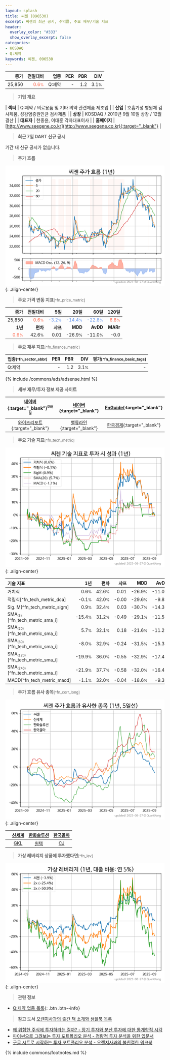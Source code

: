 ```yaml
---
layout: splash
title: 씨젠 (096530)
excerpt: 씨젠의 최근 공시, 수익률, 주요 재무/기술 지표
header:
  overlay_color: "#333"
  show_overlay_excerpt: false
categories:
- KOSDAQ
- Q:제약
keywords: 씨젠, 096530
---
```


| **종가** | **전일대비** | **업종** | **PER** | **PBR** | **DIV** |
| -------: | -----------: | -------: | ------: | ------: | ------: |
| 25,850 | <span style="color: tomato">0.6<small>%</small></span> | Q:제약 | - | 1.2 | 3.1<small>%</small> |

<!-- more -->


> **기업 개요**<a id="company"></a>

| <span style="white-space:nowrap;">**섹터**</span> | Q:제약 / 의료용품 및 기타 의약 관련제품 제조업 |
| <span style="white-space:nowrap;">**산업**</span> | 호흡기성 병원체 검사제품, 성감염증원인균 검사제품 |
| <span style="white-space:nowrap;">**상장**</span> | KOSDAQ / 2010년 9월 10일 상장 / 12월 결산 |
| <span style="white-space:nowrap;">**대표자**</span> | 천종윤, 이대훈 각자대표이사 |
| <span style="white-space:nowrap;">**홈페이지**</span> | [http://www.seegene.co.kr](http://www.seegene.co.kr){:target="_blank"} |


> **최근 7일 DART 신규 공시**<a id="dart"></a>

기간 내 신규 공시가 없습니다.


> **주가 흐름**<a id="price"></a>

![096530](/stock/images/096530.png){: .align-center}


> **주요 가격 변동 지표**<small>[^fn_price_metric]</small>

| **종가** | **전일대비** | **5일** | **20일** | **60일** | **120일** |
| -------: | -----------: | ------: | -------: | -------: | --------: |
| 25,850 | <span style="color: tomato">0.6<small>%</small></span> | <span style="color: cornflowerblue">-3.2<small>%</small></span> | <span style="color: cornflowerblue">-14.4<small>%</small></span> | <span style="color: cornflowerblue">-22.8<small>%</small></span> | <span style="color: tomato">6.8<small>%</small></span> |
| **1년** | **편차** | **샤프** | **MDD** | **AvDD** | **MARr** |
| <span style="color: tomato">0.6<small>%</small></span> | 42.6<small>%</small> | 0.01 | -26.9<small>%</small> | -11.0<small>%</small> | -0.0 |


> **주요 재무 지표**<small>[^fn_finance_metric]</small>

| **업종**<small>[^fn_sector_abbr]</small> | **PER** | **PBR** | **DIV** | **평가**<small>[^fn_finance_basic_tags]</small> |
| :--------------------------------------- | ------: | ------: | ------: | ----------------------------------------------: |
| Q:제약 | - | 1.2 | 3.1<small>%</small> | - |



{% include /commons/ads/adsense.html %}

> **세부 재무/투자 정보 제공 사이트**

| [네이버](https://m.stock.naver.com/domestic/stock/096530/finance/summary){:target="_blank"}<sup><small>모바일</small></sup> | [네이버](https://finance.naver.com/item/coinfo.naver?code=096530){:target="_blank"} | [FnGuide](https://comp.fnguide.com/SVO2/ASP/SVD_Invest.asp?gicode=A096530&MenuYn=Y){:target="_blank"} |
| :---: | :---: | :---: |
| [와이즈리포트](https://comp.wisereport.co.kr/company/c1040001.aspx?cmp_cd=096530){:target="_blank"} | [밸류라인](https://www.valueline.co.kr/finance/summary/096530){:target="_blank"} | [한국경제](https://markets.hankyung.com/stock/096530/financial-summary){:target="_blank"} |


> **주요 기술 지표**<small>[^fn_tech_metric]</small>


![096530](/stock/images/096530_tech.png){: .align-center}

| **기술 지표** | **1년** | **편차** | **샤프** | **MDD** | **AvDD** |
| :------------ | ------: | -----------: | -------: | ------: | -------: |
| 거치식 | 0.6<small>%</small> | 42.6<small>%</small> | 0.01 | -26.9<small>%</small> | -11.0<small>%</small> |
| 적립식[^fn_tech_metric_dca] | -0.1<small>%</small> | 42.0<small>%</small> | -0.00 | -29.6<small>%</small> | -9.8<small>%</small> |
| Sig. M[^fn_tech_metric_sigm] | 0.9<small>%</small> | 32.4<small>%</small> | 0.03 | -30.7<small>%</small> | -14.3<small>%</small> |
| SMA<small><sub>(5)</sub></small>[^fn_tech_metric_sma_i] | -15.4<small>%</small> | 31.2<small>%</small> | -0.49 | -29.1<small>%</small> | -11.5<small>%</small> |
| SMA<small><sub>(20)</sub></small>[^fn_tech_metric_sma_i] | 5.7<small>%</small> | 32.1<small>%</small> | 0.18 | -21.6<small>%</small> | -11.2<small>%</small> |
| SMA<small><sub>(60)</sub></small>[^fn_tech_metric_sma_i] | -8.0<small>%</small> | 32.9<small>%</small> | -0.24 | -31.5<small>%</small> | -15.3<small>%</small> |
| SMA<small><sub>(120)</sub></small>[^fn_tech_metric_sma_i] | -19.9<small>%</small> | 36.0<small>%</small> | -0.55 | -32.9<small>%</small> | -17.4<small>%</small> |
| SMA<small><sub>(240)</sub></small>[^fn_tech_metric_sma_i] | -21.9<small>%</small> | 37.7<small>%</small> | -0.58 | -32.0<small>%</small> | -16.4<small>%</small> |
| MACD[^fn_tech_metric_macd] | -1.1<small>%</small> | 32.0<small>%</small> | -0.04 | -18.6<small>%</small> | -9.3<small>%</small> |


> **주가 흐름 유사 종목**<a id="corr"></a><small>[^fn_corr_long]</small>

![096530](/stock/images/096530_corr.png){: .align-center}

|       | [신세계](/004170/) | [한화솔루션](/009830/) | [한국콜마](/161890/) |
| :---: | :------------------------------------: | :------------------------------------: | :------------------------------------: |
|       | [GKL](/114090/) | [원텍](/336570/) | [CJ](/001040/) |


> **가상 레버리지 상품에 투자했다면**<a id="2x"></a><small>[^fn_lev]</small>

![096530](/stock/images/096530_2x.png){: .align-center}


> **관련 정보**

- [Q:제약 업종 목록](/stats/sector/kosdaq_업종_제약_종목/){: .btn .btn--info}

> **참고 도서** [오렌지사과의 출간 책 소개와 샘플북 목록](https://kongdori.tistory.com/691)

- [왜 위험한 주식에 투자하라는 걸까? - 장기 투자와 분산 투자에 대한 통계학적 시각](https://kongdori.tistory.com/421)
- [파이썬으로 그려보는 투자 포트폴리오 분석  - 정량적 투자 분석을 위한 입문서](https://kongdori.tistory.com/643)
- [구글 시트로 시작하는 투자 포트폴리오 분석 - 오렌지사과의 불친절한 워크북](https://kongdori.tistory.com/449)


{% include commons/footnotes.md %}